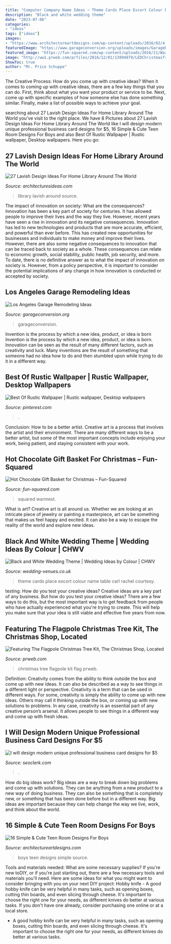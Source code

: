 ```yaml
---
title: "Computer Company Name Ideas ~ Theme Cards Place Escort Colour Name Table Carl Rachel Courtesy"
description: "Black and white wedding theme"
date: "2023-07-06"
categories:
- "ideas"
tags: ["ideas"]
images:
- "https://www.architectureartdesigns.com/wp-content/uploads/2016/02/4-39.jpg"
featuredImage: "https://www.garageconversion.org/uploads/images/GarageRemodeling/Garage-remodeling--5-.jpg"
featured_image: "https://fun-squared.com/wp-content/uploads/2016/11/Warmest-Wishes-Hot-Chocolate-Gift-Idea-for-Friends.png"
image: "http://ww1.prweb.com/prfiles/2016/12/01/13894879/LEDChristmasTreead.png"
ShowToc: true
author: "Mr. Price Schuppe"
---
```



The Creative Process: How do you come up with creative ideas?
When it comes to coming up with creative ideas, there are a few key things that you can do. First, think about what you want your product or service to be. Next, come up with specific examples of how someone else has done something similar. Finally, make a list of possible ways to achieve your goal.

	

		
searching about 27 Lavish Design Ideas For Home Library Around The World you've visit to the right place. We have 8 Pictures about 27 Lavish Design Ideas For Home Library Around The World like I will design modern unique professional business card designs for $5, 16 Simple &amp; Cute Teen Room Designs For Boys and also Best Of Rustic Wallpaper | Rustic wallpaper, Desktop wallpapers. Here you go:
		
    
## 27 Lavish Design Ideas For Home Library Around The World

<img loading=lazy src="http://architecturesideas.com/wp-content/uploads/2017/08/15-9.jpg" onerror="this.onerror=null;this.src='https://tse1.mm.bing.net/th?id=OIP.O081AH1NprbGOjv5kcACawHaEL&amp;pid=15.1';" alt="27 Lavish Design Ideas For Home Library Around The World">

_Source: architecturesideas.com_

>library lavish around source. 

	

The impact of innovation on society: What are the consequences?
Innovation has been a key part of society for centuries. It has allowed people to improve their lives and the way they live. However, recent years have seen a rise in innovation and its negative consequences. Innovation has led to new technologies and products that are more accurate, efficient, and powerful than ever before. This has created new opportunities for businesses and individuals to make money and improve their lives. However, there are also some negative consequences to innovation that can be traced back to society as a whole. These consequences can relate to economic growth, social stability, public health, job security, and more. To date, there is no definitive answer as to what the impact of innovation on society is. However, from a policy perspective, it is important to consider the potential implications of any change in how innovation is conducted or accepted by society.

    
## Los Angeles Garage Remodeling Ideas

<img loading=lazy src="https://www.garageconversion.org/uploads/images/GarageRemodeling/Garage-remodeling--5-.jpg" onerror="this.onerror=null;this.src='https://tse3.mm.bing.net/th?id=OIP.-Ilx9Qn1c4Q3CI1eYTch-QHaDc&amp;pid=15.1';" alt="Los Angeles Garage Remodeling Ideas">

_Source: garageconversion.org_

>garageconversion. 

	

Invention is the process by which a new idea, product, or idea is born
Invention is the process by which a new idea, product, or idea is born. Innovation can be seen as the result of many different factors, such as creativity and luck. Many inventions are the result of something that someone had no idea how to do and then stumbled upon while trying to do it in a different way.

    
## Best Of Rustic Wallpaper | Rustic Wallpaper, Desktop Wallpapers

<img loading=lazy src="https://i.pinimg.com/736x/b9/4c/c3/b94cc38f19e3fcdbfc15f99fcbd8712b.jpg" onerror="this.onerror=null;this.src='https://tse2.mm.bing.net/th?id=OIP.IsFaILrkgNmq2AevC8g8YwHaNK&amp;pid=15.1';" alt="Best Of Rustic Wallpaper | Rustic wallpaper, Desktop wallpapers">

_Source: pinterest.com_

>. 

	

Conclusion: How to be a better artist.
Creative art is a process that involves the artist and their environment. There are many different ways to be a better artist, but some of the most important concepts include enjoying your work, being patient, and staying consistent with your work.

    
## Hot Chocolate Gift Basket For Christmas – Fun-Squared

<img loading=lazy src="https://fun-squared.com/wp-content/uploads/2016/11/Warmest-Wishes-Hot-Chocolate-Gift-Idea-for-Friends.png" onerror="this.onerror=null;this.src='https://tse2.mm.bing.net/th?id=OIP.j11EMxpr6hmNzTJz3Mb-MQHaSh&amp;pid=15.1';" alt="Hot Chocolate Gift Basket for Christmas – Fun-Squared">

_Source: fun-squared.com_

>squared warmest. 

	

What is art?
Creative art is all around us. Whether we are looking at an intricate piece of jewelry or painting a masterpiece, art can be something that makes us feel happy and excited. It can also be a way to escape the reality of the world and explore new ideas.

    
## Black And White Wedding Theme | Wedding Ideas By Colour | CHWV

<img loading=lazy src="https://www.wedding-venues.co.uk/sites/default/files/Black-and-White-wedding-theme-PlaceCards_RachelCarlEtsy.jpg" onerror="this.onerror=null;this.src='https://tse4.mm.bing.net/th?id=OIP.bYpqY7hpOnPXLgwZZf0p0QHaKG&amp;pid=15.1';" alt="Black and White Wedding Theme | Wedding Ideas by Colour | CHWV">

_Source: wedding-venues.co.uk_

>theme cards place escort colour name table carl rachel courtesy. 

	

testing: How do you test your creative ideas?
Creative ideas are a key part of any business. But how do you test your creative ideas? There are a few ways to do this, but the most important way is to get feedback from people who have actually experienced what you're trying to create. This will help you make sure that your idea is still viable and effective five years from now.

    
## Featuring The Flagpole Christmas Tree Kit, The Christmas Shop, Located

<img loading=lazy src="http://ww1.prweb.com/prfiles/2016/12/01/13894879/LEDChristmasTreead.png" onerror="this.onerror=null;this.src='https://tse1.mm.bing.net/th?id=OIP.AdQmrFRUPQ1jSibBH756UQChEs&amp;pid=15.1';" alt="Featuring The Flagpole Christmas Tree Kit, The Christmas Shop, Located">

_Source: prweb.com_

>christmas tree flagpole kit flag prweb. 

	

Definition: Creativity comes from the ability to think outside the box and come up with new ideas. It can also be described as a way to see things in a different light or perspective.
Creativity is a term that can be used in different ways. For some, creativity is simply the ability to come up with new ideas. Others may call it thinking outside the box, or coming up with new solutions to problems. In any case, creativity is an essential part of any creative person’s arsenal. It allows people to see things in a different way and come up with fresh ideas.

    
## I Will Design Modern Unique Professional Business Card Designs For $5

<img loading=lazy src="https://www.seoclerk.com/pics/000/901/132/715c89e21c09094240615f94c1179945.jpg" onerror="this.onerror=null;this.src='https://tse2.mm.bing.net/th?id=OIP.cVyJ4hwJCUJAYV-UwReZRQHaE9&amp;pid=15.1';" alt="I will design modern unique professional business card designs for $5">

_Source: seoclerk.com_

>. 

	

How do big ideas work?
Big ideas are a way to break down big problems and come up with solutions. They can be anything from a new product to a new way of doing business. They can also be something that is completely new, or something that has been done before but in a different way. Big ideas are important because they can help change the way we live, work, and think about the world.

    
## 16 Simple &amp; Cute Teen Room Designs For Boys

<img loading=lazy src="https://www.architectureartdesigns.com/wp-content/uploads/2016/02/4-39.jpg" onerror="this.onerror=null;this.src='https://tse3.mm.bing.net/th?id=OIP.-ZswsVgDX-rYUNG6k4RX-QAAAA&amp;pid=15.1';" alt="16 Simple &amp; Cute Teen Room Designs For Boys">

_Source: architectureartdesigns.com_

>boys teen designs simple source. 

	

Tools and materials needed: What are some necessary supplies?
If you're new toDIY, or if you're just starting out, there are a few necessary tools and materials you'll need. Here are some ideas for what you might want to consider bringing with you on your next DIY project:
Hobby knife - A good hobby knife can be very helpful in many tasks, such as opening boxes, cutting thin boards, and even slicing through cheese. It's important to choose the right one for your needs, as different knives do better at various tasks. If you don't have one already, consider purchasing one online or at a local store.

- A good hobby knife can be very helpful in many tasks, such as opening boxes, cutting thin boards, and even slicing through cheese. It's important to choose the right one for your needs, as different knives do better at various tasks.


